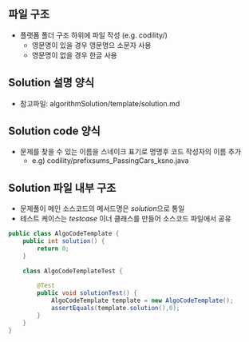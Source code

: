 ## 파일 구조
- 플랫폼 폴더 구조 하위에 파일 작성 (e.g. codility/)
  - 영문명이 있을 경우 영문명으 소문자 사용
  - 영문명이 없을 경우 한글 사용

## Solution 설명 양식
- 참고파일: algorithmSolution/template/solution.md

## Solution code 양식
- 문제를 찾을 수 있는 이름을 스네이크 표기로 명명후 코드 작성자의 이름 추가
  - e.g) codility/prefixsums_PassingCars_ksno.java

## Solution 파일 내부 구조
- 문제풀이 메인 소스코드의 메서드명은 *solution*으로 통일
- 테스트 케이스는 *testcase* 이너 클래스를 만들어 소스코드 파일에서 공유
```java
public class AlgoCodeTemplate {
	public int solution() {
		return 0;
	}
	
	class AlgoCodeTemplateTest {
		
		@Test
		public void solutionTest() {
			AlgoCodeTemplate template = new AlgoCodeTemplate();
			assertEquals(template.solution(),0);
		}
	}
}
```
